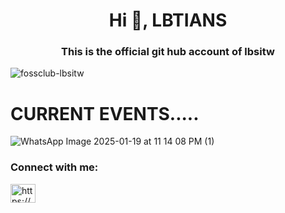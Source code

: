 <h1 align="center">Hi 👋, LBTIANS</h1>
<h3 align="center">This is the official git hub account of lbsitw</h3>

<p align="left"> <img src="https://komarev.com/ghpvc/?username=fossclub-lbsitw&label=Profile%20views&color=0e75b6&style=flat" alt="fossclub-lbsitw" /> </p>

<h1>CURRENT EVENTS.....</h1>

![WhatsApp Image 2025-01-19 at 11 14 08 PM (1)](https://github.com/user-attachments/assets/7398e547-2b93-47b1-8393-0888ffb2af7b)


<h3 align="left">Connect with me:</h3>
<p align="left">
<a href="https://linkedin.com/in/https://www.linkedin.com/company/foss-club-lbsitw/" target="blank"><img align="center" src="https://raw.githubusercontent.com/rahuldkjain/github-profile-readme-generator/master/src/images/icons/Social/linked-in-alt.svg" alt="https://www.linkedin.com/company/foss-club-lbsitw/" height="30" width="40" /></a>

</p>
